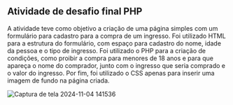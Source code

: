  
## Atividade de desafio final PHP

A atividade teve como objetivo a criação de uma página simples com um formulário para cadastro para a compra de um ingresso. Foi utilizado HTML para a estrutura do formulário, com espaço para cadastro do nome, idade da pessoa e o tipo de ingresso. Foi utilizado o PHP para a criação de condições, como proibir a compra para menores de 18 anos e para que apareça o nome do comprador, junto com o ingresso que seria comprado e o valor do ingresso. Por fim, foi utilizado o CSS apenas para inserir uma imagem de fundo na página criada.


![Captura de tela 2024-11-04 141536](https://github.com/user-attachments/assets/c3a0960a-2fc5-45e7-9352-d90598ba1dfe)
